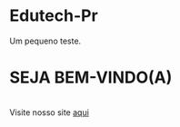 # Edutech-Pr
Um pequeno teste.
<h1>SEJA BEM-VINDO(A)</h1>
<br>
Visite nosso site <a href="http://www.alura.com.br">aqui</a>
<script>
  document.write ("<br>")
</script>

<script>
alert("Aceita prosseguir?")
</script>
